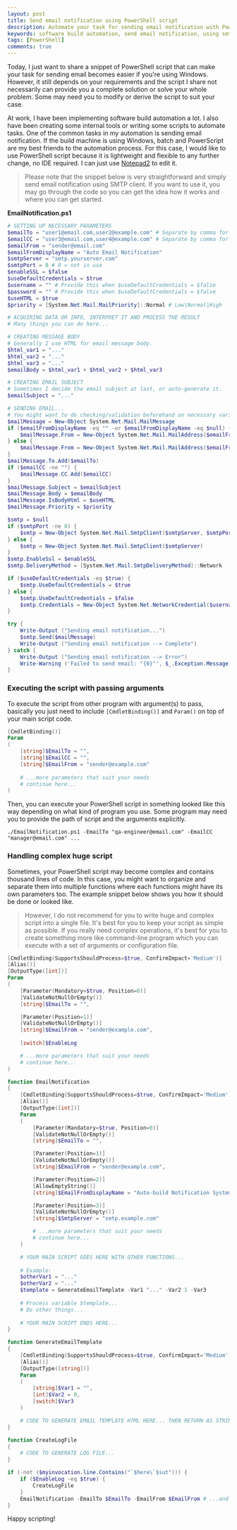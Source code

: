 ```yaml
---
layout: post
title: Send email notification using PowerShell script
description: Automate your task for sending email notification with PowerShell script and Windows SMTP Client.
keywords: software build automation, send email notification, using smtp client in powershell, software build notification
tags: [PowerShell]
comments: true
---
```


Today, I just want to share a snippet of PowerShell script that can make your task for sending email becomes easier if you're using Windows. However, it still depends on your requirements and the script I share not necessarily can provide you a complete solution or solve your whole problem. Some may need you to modify or derive the script to suit your case.

At work, I have been implementing software build automation a lot. I also have been creating some internal tools or writing some scripts to automate tasks. One of the common tasks in my automation is sending email notification. If the build machine is using Windows, batch and PowerScript are my best friends to the automation process. For this case, I would like to use PowerShell script because it is lightweight and flexible to any further change, no IDE required. I can just use [Notepad2](https://xhmikosr.github.io/notepad2-mod/) to edit it.

> Please note that the snippet below is very straightforward and simply send email notification using SMTP client. If you want to use it, you may go through the code so you can get the idea how it works and where you can get started.

**EmailNotification.ps1**

```powershell
# SETTING UP NECESSARY PARAMETERS
$emailTo = "user1@email.com,user2@example.com" # Separate by comma for multiple email addresses
$emailCC = "user3@email.com,user4@example.com" # Separate by comma for multiple email addresses
$emailFrom = "sender@email.com"
$emailFromDisplayName = "Auto Email Notification"
$smtpServer = "smtp.yourserver.com"
$smtpPort = 0 # 0 = not in use
$enableSSL = $false
$useDefaultCredentials = $true
$username = "" # Provide this when $useDefaultCredentials = $false
$password = "" # Provide this when $useDefaultCredentials = $false
$useHTML = $true
$priority = [System.Net.Mail.MailPriority]::Normal # Low|Normal|High

# ACQUIRING DATA OR INFO, INTERPRET IT AND PROCESS THE RESULT
# Many things you can do here...

# CREATING MESSAGE BODY
# Generally I use HTML for email message body.
$html_var1 = "..."
$html_var2 = "..."
$html_var3 = "..."
$emailBody = $html_var1 + $html_var2 + $html_var3

# CREATING EMAIL SUBJECT
# Sometimes I decide the email subject at last, or auto-generate it.
$emailSubject = "..."

# SENDING EMAIL...
# You might want to do checking/validation beforehand on necessary variables
$mailMessage = New-Object System.Net.Mail.MailMessage
if ($emailFromDisplayName -eq "" -or $emailFromDisplayName -eq $null) {
    $mailMessage.From = New-Object System.Net.Mail.MailAddress($emailFrom)
} else {
    $mailMessage.From = New-Object System.Net.Mail.MailAddress($emailFrom, $emailFromDisplayName)
}
$mailMessage.To.Add($emailTo)
if ($emailCC -ne "") {
    $mailMessage.CC.Add($emailCC)
}
$mailMessage.Subject = $emailSubject
$mailMessage.Body = $emailBody
$mailMessage.IsBodyHtml = $useHTML
$mailMessage.Priority = $priority

$smtp = $null
if ($smtpPort -ne 0) {
    $smtp = New-Object System.Net.Mail.SmtpClient($smtpServer, $smtpPort)
} else {
    $smtp = New-Object System.Net.Mail.SmtpClient($smtpServer)
}
$smtp.EnableSsl = $enableSSL
$smtp.DeliveryMethod = [System.Net.Mail.SmtpDeliveryMethod]::Network

if ($useDefaultCredentials -eq $true) {
    $smtp.UseDefaultCredentials = $true
} else {
    $smtp.UseDefaultCredentials = $false
    $smtp.Credentials = New-Object System.Net.NetworkCredential($username, $password)
}

try {
    Write-Output ("Sending email notification...")
    $smtp.Send($mailMessage)
    Write-Output ("Sending email notification --> Complete")
} catch {
    Write-Output ("Sending email notification --> Error")
    Write-Warning ('Failed to send email: "{0}"', $_.Exception.Message)
}
```

### Executing the script with passing arguments

To execute the script from other program with argument(s) to pass, basically you just need to include `[CmdletBinding()]` and `Param()` on top of your main script code.

```powershell
[CmdletBinding()]
Param
(
    [string]$EmailTo = "",
    [string]$EmailCC = "",
    [string]$EmailFrom = "sender@example.com"
    
    # ...more parameters that suit your needs
    # continue here...
)
```

Then, you can execute your PowerShell script in something looked like this way depending on what kind of program you use. Some program may need you to provide the path of script and the arguments explicitly.

```
./EmailNotification.ps1 -EmailTo "qa-engineer@email.com" -EmailCC "manager@email.com" ...
```

### Handling complex huge script

Sometimes, your PowerShell script may become complex and contains thousand lines of code. In this case, you might want to organize and separate them into multiple functions where each functions might have its own parameters too. The example snippet below shows you how it should be done or looked like.

> However, I do not recommend for you to write huge and complex script into a single file. It's best for you to keep your script as simple as possible. If you really need complex operations, it's best for you to create something more like command-line program which you can execute with a set of arguments or configuration file.

```powershell
[CmdletBinding(SupportsShouldProcess=$true, ConfirmImpact='Medium')]
[Alias()]
[OutputType([int])]
Param
(
    [Parameter(Mandatory=$true, Position=0)]
    [ValidateNotNullOrEmpty()]
    [string]$EmailTo = "",

    [Parameter(Position=1)]
    [ValidateNotNullOrEmpty()]
    [string]$EmailFrom = "sender@example.com",
    
    [switch]$EnableLog

    # ...more parameters that suit your needs
    # continue here...
)

function EmailNotification
{
    [CmdletBinding(SupportsShouldProcess=$true, ConfirmImpact='Medium')]
    [Alias()]
    [OutputType([int])]
    Param
    (
        [Parameter(Mandatory=$true, Position=0)]
        [ValidateNotNullOrEmpty()]
        [string]$EmailTo = "",

        [Parameter(Position=1)]
        [ValidateNotNullOrEmpty()]
        [string]$EmailFrom = "sender@example.com",

        [Parameter(Position=2)]
        [AllowEmptyString()]
        [string]$EmailFromDisplayName = "Auto-build Notification System",

        [Parameter(Position=3)]
        [ValidateNotNullOrEmpty()]
        [string]$SmtpServer = "smtp.example.com"

        # ...more parameters that suit your needs
        # continue here...
    )

    # YOUR MAIN SCRIPT GOES HERE WITH OTHER FUNCTIONS...
    
    # Example:
    $otherVar1 = "..."
    $otherVar2 = "..."
    $template = GenerateEmailTemplate -Var1 "..." -Var2 1 -Var3
    
    # Process variable $template...
    # Do other things...
    
    # YOUR MAIN SCRIPT ENDS HERE...
}

function GenerateEmailTemplate
{
    [CmdletBinding(SupportsShouldProcess=$true, ConfirmImpact='Medium')]
    [Alias()]
    [OutputType([string])]
    Param
    (
        [string]$Var1 = "",
        [int]$Var2 = 0,
        [switch]$Var3
    )

    # CODE TO GENERATE EMAIL TEMPLATE HTML HERE... THEN RETURN AS STRING.
}

function CreateLogFile
{
    # CODE TO GENERATE LOG FILE...
}

if (-not ($myinvocation.line.Contains("`$here\`$sut"))) {
    if ($EnableLog -eq $true) {
        CreateLogFile
    }
    EmailNotification -EmailTo $EmailTo -EmailFrom $EmailFrom # ...and more parameters here...
}
```

Happy scripting!
